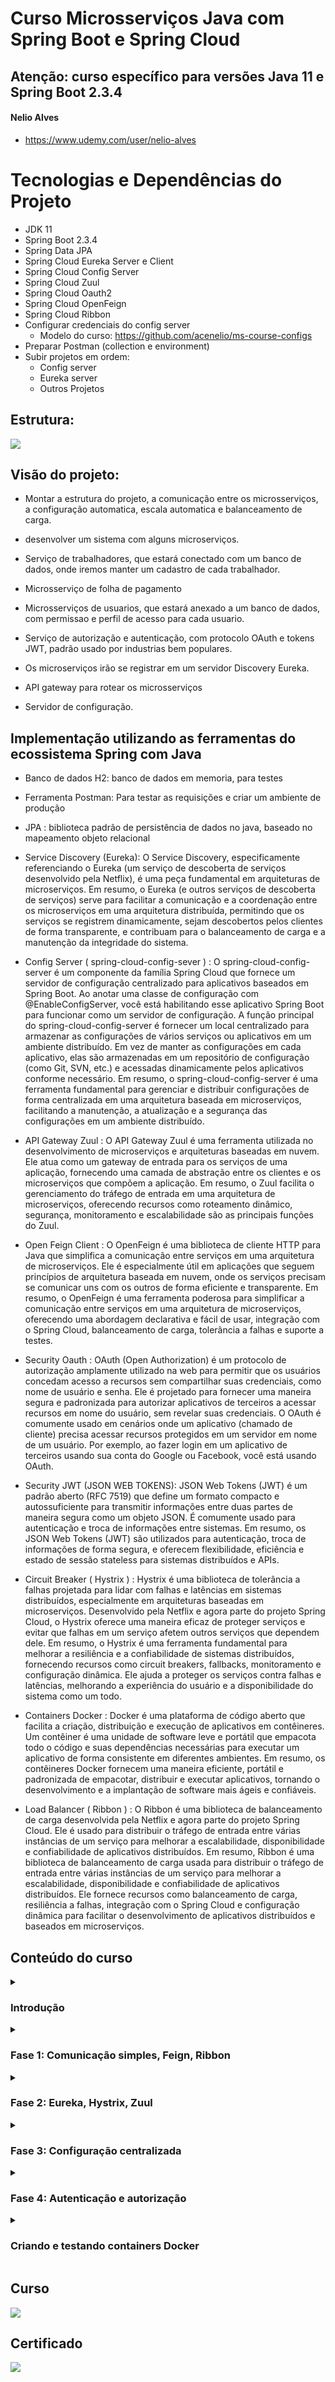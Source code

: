 

# Curso Microsserviços Java com Spring Boot e Spring Cloud



## Atenção: curso específico para versões Java 11 e Spring Boot 2.3.4
#### Nelio Alves 
- https://www.udemy.com/user/nelio-alves


# Tecnologias e Dependências do Projeto

- JDK 11
- Spring Boot 2.3.4
- Spring Data JPA
- Spring Cloud Eureka Server e Client
- Spring Cloud Config Server
- Spring Cloud Zuul
- Spring Cloud Oauth2
- Spring Cloud OpenFeign
- Spring Cloud Ribbon
- Configurar credenciais do config server
  - Modelo do curso: https://github.com/acenelio/ms-course-configs
- Preparar Postman (collection e environment)
- Subir projetos em ordem:
  - Config server
  - Eureka server
  - Outros Projetos

## Estrutura:
<img src="./img/imagemMicrosservico.png">


## Visão do projeto:

* Montar a estrutura do projeto, a comunicação entre os microsserviços, a configuração automatica, escala automatica e balanceamento de carga. 

* desenvolver um sistema com alguns microserviços.

* Serviço de trabalhadores, que estará conectado com um banco de dados, onde iremos manter um cadastro de cada trabalhador.

* Microsserviço de folha de pagamento

* Microsserviços de usuarios, que estará anexado a um banco de dados, com permissao e perfil de acesso para cada usuario.

* Serviço de autorização e autenticação, com protocolo OAuth e tokens JWT, padrão usado por industrias bem populares.

* Os microserviços irão se registrar em um servidor Discovery Eureka.

* API gateway para rotear os microsserviços

* Servidor de configuração.

## Implementação utilizando as ferramentas do ecossistema Spring com Java

* Banco de dados H2: banco de dados em memoria, para testes

* Ferramenta Postman: Para testar as requisições e criar um ambiente de produção

* JPA : biblioteca padrão de persistência de dados no java, baseado no mapeamento objeto relacional

* Service Discovery (Eureka): O Service Discovery, especificamente referenciando o Eureka (um serviço de descoberta de serviços desenvolvido pela Netflix), é uma peça fundamental em arquiteturas de microserviços. Em resumo, o Eureka (e outros serviços de descoberta de serviços) serve para facilitar a comunicação e a coordenação entre os microserviços em uma arquitetura distribuída, permitindo que os serviços se registrem dinamicamente, sejam descobertos pelos clientes de forma transparente, e contribuam para o balanceamento de carga e a manutenção da integridade do sistema.

* Config Server ( spring-cloud-config-sever ) : O spring-cloud-config-server é um componente da família Spring Cloud que fornece um servidor de configuração centralizado para aplicativos baseados em Spring Boot. Ao anotar uma classe de configuração com @EnableConfigServer, você está habilitando esse aplicativo Spring Boot para funcionar como um servidor de configuração. A função principal do spring-cloud-config-server é fornecer um local centralizado para armazenar as configurações de vários serviços ou aplicativos em um ambiente distribuído. Em vez de manter as configurações em cada aplicativo, elas são armazenadas em um repositório de configuração (como Git, SVN, etc.) e acessadas dinamicamente pelos aplicativos conforme necessário. Em resumo, o spring-cloud-config-server é uma ferramenta fundamental para gerenciar e distribuir configurações de forma centralizada em uma arquitetura baseada em microserviços, facilitando a manutenção, a atualização e a segurança das configurações em um ambiente distribuído.

* API Gateway Zuul :  O API Gateway Zuul é uma ferramenta utilizada no desenvolvimento de microserviços e arquiteturas baseadas em nuvem. Ele atua como um gateway de entrada para os serviços de uma aplicação, fornecendo uma camada de abstração entre os clientes e os microserviços que compõem a aplicação. Em resumo, o Zuul facilita o gerenciamento do tráfego de entrada em uma arquitetura de microserviços, oferecendo recursos como roteamento dinâmico, segurança, monitoramento e escalabilidade são as principais funções do Zuul.

* Open Feign Client : O OpenFeign é uma biblioteca de cliente HTTP para Java que simplifica a comunicação entre serviços em uma arquitetura de microserviços. Ele é especialmente útil em aplicações que seguem princípios de arquitetura baseada em nuvem, onde os serviços precisam se comunicar uns com os outros de forma eficiente e transparente. Em resumo, o OpenFeign é uma ferramenta poderosa para simplificar a comunicação entre serviços em uma arquitetura de microserviços, oferecendo uma abordagem declarativa e fácil de usar, integração com o Spring Cloud, balanceamento de carga, tolerância a falhas e suporte a testes.

* Security Oauth : OAuth (Open Authorization) é um protocolo de autorização amplamente utilizado na web para permitir que os usuários concedam acesso a recursos sem compartilhar suas credenciais, como nome de usuário e senha. Ele é projetado para fornecer uma maneira segura e padronizada para autorizar aplicativos de terceiros a acessar recursos em nome do usuário, sem revelar suas credenciais.
O OAuth é comumente usado em cenários onde um aplicativo (chamado de cliente) precisa acessar recursos protegidos em um servidor em nome de um usuário. Por exemplo, ao fazer login em um aplicativo de terceiros usando sua conta do Google ou Facebook, você está usando OAuth.

* Security JWT (JSON WEB TOKENS): JSON Web Tokens (JWT) é um padrão aberto (RFC 7519) que define um formato compacto e autossuficiente para transmitir informações entre duas partes de maneira segura como um objeto JSON. É comumente usado para autenticação e troca de informações entre sistemas. Em resumo, os JSON Web Tokens (JWT) são utilizados para autenticação, troca de informações de forma segura, e oferecem flexibilidade, eficiência e estado de sessão stateless para sistemas distribuídos e APIs.

* Circuit Breaker ( Hystrix ) : Hystrix é uma biblioteca de tolerância a falhas projetada para lidar com falhas e latências em sistemas distribuídos, especialmente em arquiteturas baseadas em microserviços. Desenvolvido pela Netflix e agora parte do projeto Spring Cloud, o Hystrix oferece uma maneira eficaz de proteger serviços e evitar que falhas em um serviço afetem outros serviços que dependem dele. Em resumo, o Hystrix é uma ferramenta fundamental para melhorar a resiliência e a confiabilidade de sistemas distribuídos, fornecendo recursos como circuit breakers, fallbacks, monitoramento e configuração dinâmica. Ele ajuda a proteger os serviços contra falhas e latências, melhorando a experiência do usuário e a disponibilidade do sistema como um todo.

* Containers Docker : Docker é uma plataforma de código aberto que facilita a criação, distribuição e execução de aplicativos em contêineres. Um contêiner é uma unidade de software leve e portátil que empacota todo o código e suas dependências necessárias para executar um aplicativo de forma consistente em diferentes ambientes. Em resumo, os contêineres Docker fornecem uma maneira eficiente, portátil e padronizada de empacotar, distribuir e executar aplicativos, tornando o desenvolvimento e a implantação de software mais ágeis e confiáveis.

* Load Balancer ( Ribbon ) : O Ribbon é uma biblioteca de balanceamento de carga desenvolvida pela Netflix e agora parte do projeto Spring Cloud. Ele é usado para distribuir o tráfego de entrada entre várias instâncias de um serviço para melhorar a escalabilidade, disponibilidade e confiabilidade de aplicativos distribuídos. Em resumo, Ribbon é uma biblioteca de balanceamento de carga usada para distribuir o tráfego de entrada entre várias instâncias de um serviço para melhorar a escalabilidade, disponibilidade e confiabilidade de aplicativos distribuídos. Ele fornece recursos como balanceamento de carga, resiliência a falhas, integração com o Spring Cloud e configuração dinâmica para facilitar o desenvolvimento de aplicativos distribuídos e baseados em microserviços.

Conteúdo do curso
-----------------

<details>
  <summary> 
  
  ### Introdução
 </summary>

*   Visão geral do curso
*   O sistema que vamos desenvolver
*   Introdução a microsserviços
*   Pré-requisitos do curso
*   Atenção: versões Java 11 e Spring Boot 2.3.4
*   Github do curso
*   Executando o projeto pronto

</details>    
<details>
  <summary>

### Fase 1: Comunicação simples, Feign, Ribbon

 </summary>

### 1.1 Criar projeto hr-funcionario

### 1.2 Implementar projeto hr-funcionario

Script SQL
```sql
INSERT INTO tb_worker (name, daily_Income) VALUES ('Bob', 200.0);
INSERT INTO tb_worker (name, daily_Income) VALUES ('Maria', 300.0);
INSERT INTO tb_worker (name, daily_Income) VALUES ('Alex', 250.0);
```

application.properties
```
spring.application.name=hr-funcionario
server.port=8001

# Database configuration
spring.datasource.url=jdbc:h2:mem:testdb
spring.datasource.username=sa
spring.datasource.password=

spring.h2.console.enabled=true
spring.h2.console.path=/h2-console
```

### 1.3 Criar projeto hr-payroll

application.properties
```
spring.application.name=hr-payroll
server.port=8101
```

### 1.4 Implementar projeto hr-payroll (mock)

### 1.5 RestTemplate

### 1.6 Feign

### 1.7 Ribbon load balancing

Run configuration
```
-Dserver.port=8002
```

</details>    
<details>
  <summary>

### Fase 2: Eureka, Hystrix, Zuul
 </summary>

### 2.1 Criar projeto hr-eureka-server

### 2.2 Configurar hr-eureka-server

Porta padrão: 8761

Acessar o dashboard no navegador: http://localhost:8761

### 2.3 Configurar clientes Eureka

Eliminar o Ribbon de hr-payroll:
- Dependência Maven
- Annotation no programa principal
- Configuração em application.properties

Atenção: aguardar um pouco depois de subir os microsserviços

### 2.4 Random port para hr-funcionario

```
server.port=${PORT:0}

eureka.instance.instance-id=${spring.application.name}:${spring.application.instance_id:${random.value}}
```

Atenção: deletar as configurações múltiplas de execução de hr-funcionario

### 2.5 Tolerância a falhas com Hystrix

### 2.6 Timeout de Hystrix e Ribbon

Atenção: testar antes sem a annotation do Hystrix

```
hystrix.command.default.execution.isolation.thread.timeoutInMilliseconds=60000
ribbon.ConnectTimeout=10000
ribbon.ReadTimeout=20000
```

### 2.7 Criar projeto hr-zuul-server

### 2.8 Configurar hr-zuul-server

Porta padrão: 8765

### 2.9 Random port para hr-payroll


### 2.10 Zuul timeout

Mesmo o timeout de Hystrix e Ribbon configurado em um microsserviço, se o Zuul não tiver seu timeout configurado, para ele será um problema de timeout. Então precisamos configurar o timeout no Zuul.

Se o timeout estiver configurado somente em Zuul, o Hystrix vai chamar o método alternativo no microsserviço específico.


   </details>    
<details>
  <summary> 

### Fase 3: Configuração centralizada
 </summary>

### 3.1 Criar projeto hr-config-server

### 3.2 Configurar projeto hr-config-server

Quando um microsserviço é levantado, antes de se registrar no Eureka, ele busca as configurações no repositório central de configurações.

hr-funcionario.properties
```
test.config=My config value default profile
```
hr-funcionario-test.properties
```
test.config=My config value test profile
```
Teste:
```
http://localhost:8888/hr-funcionario/default
http://localhost:8888/hr-funcionario/test
```

### 3.3 hr-funcionario como cliente do servidor de configuração, profiles ativos

No arquivo bootstrap.properties configuramos somente o que for relacionado com o servidor de configuração, e também o profile do projeto.

Atenção: as configurações do bootstrap.properties tem prioridade sobre as do application.properties

### 3.4 Actuator para atualizar configurações em runtime

Atenção: colocar @RefreshScope em toda classe que possua algum acesso às configurações

### 3.5 Repositório Git privativo

Atenção: reinicie a IDE depois de adicionar as variáveis de ambiente

</details>    
<details>
  <summary>

### Fase 4: Autenticação e autorização
 </summary>

### 4.1 Criar projeto hr-user

### 4.2 Configurar projeto hr-user

### 4.3 Entidades User, Role e associação N-N

### 4.4 Carga inicial do banco de dados
```sql
INSERT INTO tb_user (name, email, password) VALUES ('Nina Brown', 'nina@gmail.com', '$2a$10$NYFZ/8WaQ3Qb6FCs.00jce4nxX9w7AkgWVsQCG6oUwTAcZqP9Flqu');
INSERT INTO tb_user (name, email, password) VALUES ('Leia Red', 'leia@gmail.com', '$2a$10$NYFZ/8WaQ3Qb6FCs.00jce4nxX9w7AkgWVsQCG6oUwTAcZqP9Flqu');

INSERT INTO tb_role (role_name) VALUES ('ROLE_OPERATOR');
INSERT INTO tb_role (role_name) VALUES ('ROLE_ADMIN');

INSERT INTO tb_user_role (user_id, role_id) VALUES (1, 1);
INSERT INTO tb_user_role (user_id, role_id) VALUES (2, 1);
INSERT INTO tb_user_role (user_id, role_id) VALUES (2, 2);
```

### 4.5 UserRepository, UserResource, Zuul config

### 4.6 Criar projeto hr-oauth

### 4.7 Configurar projeto hr-oauth

### 4.8 UserFeignClient

### 4.9 Login e geração do Token JWT

Source -> Override -> configure(AuthenticationManagerBuilder)

Source -> Override -> authenticationManager()

Basic authorization = "Basic " + Base64.encode(client-id + ":" + client-secret)

### 4.10 Autorização de recursos pelo gateway Zuul

### 4.11 Deixando o Postman top

Variáveis:
- api-gateway: http://localhost:8765
- config-host: http://localhost:8888
- client-name: CLIENT-NAME
- client-secret: CLIENT-SECRET
- username: leia@gmail.com
- password: 123456
- token: 

Script para atribuir token à variável de ambiente do Postman:
```js
if (responseCode.code >= 200 && responseCode.code < 300) {
    var json = JSON.parse(responseBody);
    postman.setEnvironmentVariable('token', json.access_token);
}
```
### 4.12 Configuração de segurança para o servidor de configuração

### 4.13 Configurando CORS

Teste no navegador:
```js
fetch("http://localhost:8765/hr-funcionario/workers", {
  "headers": {
    "accept": "*/*",
    "accept-language": "en-US,en;q=0.9,pt-BR;q=0.8,pt;q=0.7",
    "sec-fetch-dest": "empty",
    "sec-fetch-mode": "cors",
    "sec-fetch-site": "cross-site"
  },
  "referrer": "http://localhost:3000",
  "referrerPolicy": "no-referrer-when-downgrade",
  "body": null,
  "method": "GET",
  "mode": "cors",
  "credentials": "omit"
});
```

</details>    
<details>
  <summary>

### Criando e testando containers Docker
 </summary>

*   Docker instalado
*   AVISO: mudando a branch no Git
*   AVISO: configurações centralizadas no Github 
*   Ajustando serviços hr-user e hr-worker
*   Criando rede Docker hr-net
*   Rodando hr-worker no profile dev com Postgres
*   Rodando hr-user no profile dev com Postgres
*   Trocando referências para containers 
*   Container de hr-config-server 
*   Container de hr-eureka-server
*   Container de hr-worker
*   Container de hr-user
*   Material de apoio do capítulo
*   Container de hr-payroll
*   Container de hr-oauth
*   Container de hr-api-gateway-zuul
*   Escalando instâncias de um container
*   Testando tudo

</details>    

## Curso

<img src="img/imagemCursoUdemyMicrosserviçosJavaSpringBootCloud.png" />

## Certificado

![](https://udemy-certificate.s3.amazonaws.com/image/UC-38eebdfb-36a0-46c0-a1e2-756701993232.jpg)
